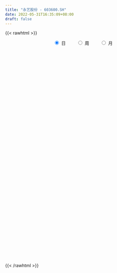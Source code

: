 ```yaml
---
title: "永艺股份 - 603600.SH"
date: 2022-05-31T16:35:09+08:00
draft: false
---
```

{{< rawhtml >}}
    <div style="text-align: center">
        <label style="padding: 1rem;"><input style="margin-right: .5rem" type="radio" name="period" value="D" checked onclick="period_change(this)">日</label>
        <label style="padding: 1rem;"><input style="margin-right: .5rem" type="radio" name="period" value="W" onclick="period_change(this)">周</label>
        <label style="padding: 1rem;"><input style="margin-right: .5rem" type="radio" name="period" value="M" onclick="period_change(this)">月</label>
    </div>
    <div id="chart" style="height: 700px;"></div> 
    <script type="text/javascript">
        const D_v = [24851.5,16581.0,34575.88,25494.57,31041.5,19098.37,21750.36,22919.71,24355.8,27475.96,22331.06,48484.87,39311.0,27160.91,15113.0,23462.55,32263.61,24645.33,18327.5,17624.84,16000.3,19441.5,25010.96,28878.5,19874.0,17239.23,18131.5,21253.32,11747.0,12644.5,16859.7,19021.42,12969.22,19266.62,20904.45,14812.19,17423.83,95503.37,153849.43,79300.59,47708.71,42016.17,32996.93,42036.26,31417.17,34005.66,45633.24,33050.29,38009.07,21848.7,16692.0,21423.72,21504.65,31351.06,19314.78,18491.35,26825.93,18929.92,16288.0,14911.06,40872.01,26408.9,22508.5,25212.26,19595.66,22168.8,18262.67,18803.0,26141.52,21488.57,19598.0,52286.62,36448.0,31549.88,27220.53,28189.87,25067.57,24101.5,75806.39,33893.68,35502.66,21714.02,34243.31,13578.47,15547.9,14212.48,15398.5,16205.71,13085.0,25224.34,17727.67,15459.93,27670.29,22125.05,15669.08,15916.6,15280.18,12113.0,13689.65,11074.67,10042.13,8615.53,7711.17,22579.84,14913.5,11707.0,10078.0,8186.0,10602.0,12581.0,16371.88,5907.89,4157.58,6606.0,5139.0,7114.5,6024.02,21273.66,22846.72,51140.95,82526.96,40664.56,32626.89,29274.36,30467.43,37158.32,36969.19,19519.87,13050.66,31288.34,26428.44,16861.0,9860.09,8684.0,16768.5,17310.16,15701.2,62780.74,47424.61,23088.5,28499.51,32135.61,53536.35,20863.82,23771.32,12887.0,15711.0,27894.93,22832.93,15080.93,11417.5,72843.4,39562.21,47321.48,45492.03,40549.5,22087.88,39866.45,39669.73,31904.0,27496.03,24313.43,26037.5,19867.88,25145.0,14918.14,25495.63,12553.0,13928.67,27207.5,13709.0,19489.5,24186.78,14535.0,15002.25,11891.78,13580.23,26002.91,13447.51,14847.5,14993.93,12155.0,13439.66,15124.28,11998.5,15462.5,22392.5,18389.28,12173.5,32586.6,11471.24,11140.0,14256.0,21342.39,15867.0,22430.75,14880.0,15891.0,12165.5,25810.5,20809.23,24039.5,11448.5,9512.0,20316.0,9648.0,10778.14,26739.0,14313.5,9713.5,13272.0,10095.73,15175.0,18500.56,12444.62,11916.87,12975.0,8914.0,21938.16,13536.5,13752.0,8499.98,6505.0,10278.0,12077.0,22437.5,33333.88,23887.5,17262.9,12179.6,26390.5,35719.56,34963.0,36282.75,27117.1,51751.8,64094.87,20284.0,19449.0,14601.03,17424.0,25402.87,20519.35,18070.0,29342.0,21330.31,20016.87,26135.85,20122.8,17526.91]
const D_histogram = [0.0,0.0,0.0080984615,0.0189664133,0.0359350614,0.0457941427,0.0349916081,0.024807928,0.0254641376,0.0135045359,-0.0033986141,0.0029504188,0.0177903283,0.0294755549,0.0365892177,0.0480393284,0.0525632427,0.0402636417,0.0281832099,0.0097892471,0.008801668,-0.0048567528,-0.0065846461,-0.0249798414,-0.045780595,-0.0503017603,-0.0519256597,-0.0668463719,-0.071297798,-0.0758113682,-0.0646382515,-0.0702366553,-0.0648337328,-0.0641580327,-0.0708016926,-0.0745033995,-0.0670628165,0.0051984142,0.0855701209,0.1104575235,0.1079465183,0.1053790901,0.0943744095,0.0771668543,0.0689229833,0.0442362614,-0.0067939947,-0.0473945802,-0.1028342142,-0.1261434608,-0.1309954707,-0.11925869,-0.1064022966,-0.0792357065,-0.0634885849,-0.0613233415,-0.0319068018,-0.0060243182,0.013747309,0.0267064456,0.0614588552,0.0836582979,0.0742991961,0.0805808019,0.0833892152,0.0670908237,0.0650451977,0.06104291,0.0673720816,0.0611843489,0.043507123,0.0468976087,0.0472538878,0.0455820071,0.0330500178,0.0296089819,0.0255971131,0.0149976588,0.0435485263,0.0535606361,0.0410952587,0.0259502219,-0.008646714,-0.0267989685,-0.0432040133,-0.0537264309,-0.0739275618,-0.0753551146,-0.0864671739,-0.0747899333,-0.063310366,-0.0498594708,-0.0178955178,0.0112737126,0.0320310576,0.0431639731,0.0494970272,0.0408896388,0.0162559453,-0.0031285514,-0.0105415357,-0.0215255603,-0.0239121556,-0.018815909,-0.027760953,-0.0449746191,-0.067004199,-0.0747903411,-0.0794521142,-0.0721574783,-0.0518431425,-0.0434603604,-0.0346001329,-0.0341225552,-0.0299118504,-0.0184084377,-0.0048096981,0.0259930382,0.0556941064,0.0932315794,0.1481785517,0.1706141929,0.1679165006,0.1479480704,0.1293514302,0.1416507754,0.1378859844,0.1277646505,0.1126221808,0.0667898929,0.0492827396,0.0235312415,-0.0105585849,-0.0327473645,-0.0672988173,-0.0763636669,-0.0802919443,-0.0372157779,-0.0389653985,-0.0482087735,-0.0334748859,-0.0261065991,0.0075889716,0.0170735246,-0.0051074453,-0.0108616322,-0.0181187862,-0.0348307154,-0.060342321,-0.0637292585,-0.0624987313,-0.0187291742,0.0041406965,0.0356770937,0.0741018797,0.0872193948,0.0931610201,0.0864230143,0.0884864958,0.0759732536,0.0522537032,0.0309308735,0.0051375991,-0.0150973039,-0.0473457632,-0.0604367698,-0.0913287351,-0.1149578392,-0.1331722105,-0.1760905036,-0.1929127677,-0.2309857832,-0.2096566141,-0.193855225,-0.1729705681,-0.1457713309,-0.1303858864,-0.1382306922,-0.125447937,-0.116074814,-0.0848148669,-0.0655327825,-0.0418560939,-0.0101889587,0.003151607,0.0164242724,0.007861341,0.0096557814,0.0057005909,0.0079086373,0.0151222598,0.0212316038,0.0128784451,-0.0060455264,-0.03505651,-0.0649600731,-0.0630749577,-0.0539839075,-0.0598751438,-0.0913042837,-0.0909357004,-0.0787452775,-0.0557756605,-0.0290413645,0.0025463543,0.0227508876,0.0315187688,0.0549230958,0.0567930637,0.051958186,0.0634775224,0.0730116431,0.0780825598,0.0882085313,0.0771585123,0.0608973127,0.0344253682,0.0315807159,0.0097989734,-0.0042255467,-0.0164722307,-0.0141615336,-0.0072826422,-0.0080953254,-0.0219641819,-0.0068632373,-0.035007337,-0.0816815006,-0.0977700922,-0.1063855444,-0.0783522117,-0.0241718674,0.0302100773,0.0754169686,0.1021205774,0.1487792717,0.1687843346,0.1751172622,0.1625770005,0.1410469313,0.1229856884,0.0994688334,0.086302122,0.0788398475,0.0400647813,0.019342693,0.0097017083,0.0049367223,0.0136772808,0.0246498953]
const D_fast = [0.0,0.0,0.0101230769,0.025732632,0.0516850455,0.0729926624,0.0709380299,0.0669563317,0.0739785758,0.0653951081,0.0476423045,0.0547289421,0.0740164337,0.093070549,0.1093315163,0.1327914591,0.150456184,0.1482224934,0.1431878642,0.1272412131,0.1284540511,0.113581442,0.1102073872,0.0855672315,0.0533213292,0.0362247238,0.0216194094,-0.0100128957,-0.0322887713,-0.0557551835,-0.0607416298,-0.0838991973,-0.0947047081,-0.1100685161,-0.1344125992,-0.156740156,-0.1660652771,-0.0925044429,0.0092597941,0.0617615776,0.0862372019,0.1100145463,0.122603468,0.1246876264,0.1336745012,0.1200468447,0.06731809,0.0148688595,-0.0662793281,-0.12112444,-0.1587253175,-0.1768032093,-0.19054739,-0.1831897266,-0.1833147512,-0.1964803432,-0.1750405039,-0.1506640998,-0.1274556454,-0.1078198974,-0.057702774,-0.0145887569,-0.0053730596,0.0210537466,0.0447094638,0.0451837782,0.0593994516,0.0706578914,0.0938300834,0.102938438,0.0961379928,0.1112528806,0.1234226317,0.1331462528,0.1288767679,0.1328379775,0.1352253871,0.1283753474,0.1678133465,0.1912156154,0.1890240526,0.1803665712,0.1436079568,0.1187559602,0.0915499121,0.0675958868,0.0289128654,0.0086465339,-0.0240823187,-0.0311025615,-0.0354505858,-0.0344645582,-0.0069744847,0.0250131739,0.0537782833,0.0757021921,0.094409503,0.0960245243,0.0754548171,0.0552881825,0.0452398143,0.0288743997,0.0205097655,0.0209020348,0.0050167525,-0.0234405684,-0.062221198,-0.0887049254,-0.113229727,-0.1239744607,-0.1166209106,-0.1191032185,-0.1188930242,-0.1269460854,-0.1302133432,-0.1233120398,-0.1109157248,-0.0736147289,-0.0299901341,0.0308552337,0.122846844,0.1879360333,0.2272174662,0.2442360536,0.257977271,0.30568931,0.3363960152,0.3582158438,0.3712289193,0.3420941047,0.3369076363,0.3170389486,0.2803094759,0.2499338552,0.1985576981,0.1704019318,0.1464006683,0.1801728902,0.16868192,0.1473863517,0.1537515178,0.1545931548,0.1901859684,0.2039389025,0.1804810713,0.1720114763,0.1602246258,0.1348050178,0.0942078319,0.0748885798,0.0604944242,0.0995816877,0.1234867325,0.1639424032,0.220892659,0.2558150229,0.2850469032,0.299914651,0.3240997565,0.3305798277,0.3199237031,0.3063335917,0.2818247171,0.2578154881,0.2137305881,0.185530389,0.13180624,0.079437676,0.0279302522,-0.0590106669,-0.1240611229,-0.2198805842,-0.2509655686,-0.2836279857,-0.3059859709,-0.3152295664,-0.3324405935,-0.3748430723,-0.3934223014,-0.4130678819,-0.4030116515,-0.4001127627,-0.3869000976,-0.3577802021,-0.3436517347,-0.3262730011,-0.3328705973,-0.3286622115,-0.3311922544,-0.3270070486,-0.3160128612,-0.3045956162,-0.3097291637,-0.3301645167,-0.3679396278,-0.4140832092,-0.4279668332,-0.4323717599,-0.4532317821,-0.5074869929,-0.5298523348,-0.5373482313,-0.5283225293,-0.5088485745,-0.4766242671,-0.4507320119,-0.4340844385,-0.3969493376,-0.3808811037,-0.3727264349,-0.345337718,-0.3175506865,-0.2929591299,-0.2607810256,-0.2525414165,-0.2535782879,-0.2714438903,-0.2663933636,-0.2857253627,-0.3008062696,-0.3171710112,-0.3184006976,-0.3133424666,-0.3161789813,-0.3355388833,-0.322153748,-0.3590496819,-0.4261442206,-0.4666753353,-0.5018871736,-0.4934418938,-0.4453045163,-0.3833700523,-0.3193089189,-0.2670751657,-0.1832216535,-0.1210205069,-0.0709082637,-0.0428042753,-0.0290726118,-0.0163874325,-0.0150370791,-0.0066282601,0.0056194273,-0.0231394435,-0.0390258586,-0.0462414163,-0.0497722216,-0.037612343,-0.0204772546]
const D_slow = [0.0,0.0,0.0020246154,0.0067662187,0.0157499841,0.0271985197,0.0359464218,0.0421484038,0.0485144382,0.0518905721,0.0510409186,0.0517785233,0.0562261054,0.0635949941,0.0727422985,0.0847521306,0.0978929413,0.1079588517,0.1150046542,0.117451966,0.119652383,0.1184381948,0.1167920333,0.1105470729,0.0991019242,0.0865264841,0.0735450692,0.0568334762,0.0390090267,0.0200561847,0.0038966218,-0.013662542,-0.0298709752,-0.0459104834,-0.0636109066,-0.0822367565,-0.0990024606,-0.097702857,-0.0763103268,-0.0486959459,-0.0217093164,0.0046354562,0.0282290586,0.0475207721,0.064751518,0.0758105833,0.0741120846,0.0622634396,0.0365548861,0.0050190209,-0.0277298468,-0.0575445193,-0.0841450935,-0.1039540201,-0.1198261663,-0.1351570017,-0.1431337021,-0.1446397817,-0.1412029544,-0.134526343,-0.1191616292,-0.0982470547,-0.0796722557,-0.0595270553,-0.0386797514,-0.0219070455,-0.0056457461,0.0096149814,0.0264580018,0.041754089,0.0526308698,0.064355272,0.0761687439,0.0875642457,0.0958267501,0.1032289956,0.1096282739,0.1133776886,0.1242648202,0.1376549792,0.1479287939,0.1544163494,0.1522546709,0.1455549287,0.1347539254,0.1213223177,0.1028404272,0.0840016486,0.0623848551,0.0436873718,0.0278597803,0.0153949126,0.0109210331,0.0137394613,0.0217472257,0.032538219,0.0449124758,0.0551348855,0.0591988718,0.0584167339,0.05578135,0.0503999599,0.044421921,0.0397179438,0.0327777055,0.0215340507,0.004783001,-0.0139145843,-0.0337776128,-0.0518169824,-0.064777768,-0.0756428581,-0.0842928913,-0.0928235301,-0.1003014928,-0.1049036022,-0.1061060267,-0.0996077671,-0.0856842405,-0.0623763457,-0.0253317078,0.0173218405,0.0593009656,0.0962879832,0.1286258407,0.1640385346,0.1985100307,0.2304511933,0.2586067385,0.2753042118,0.2876248967,0.293507707,0.2908680608,0.2826812197,0.2658565154,0.2467655987,0.2266926126,0.2173886681,0.2076473185,0.1955951251,0.1872264037,0.1806997539,0.1825969968,0.1868653779,0.1855885166,0.1828731086,0.178343412,0.1696357332,0.1545501529,0.1386178383,0.1229931555,0.1183108619,0.119346036,0.1282653095,0.1467907794,0.1685956281,0.1918858831,0.2134916367,0.2356132606,0.2546065741,0.2676699999,0.2754027182,0.276687118,0.272912792,0.2610763512,0.2459671588,0.223134975,0.1943955152,0.1611024626,0.1170798367,0.0688516448,0.011105199,-0.0413089545,-0.0897727608,-0.1330154028,-0.1694582355,-0.2020547071,-0.2366123801,-0.2679743644,-0.2969930679,-0.3181967846,-0.3345799802,-0.3450440037,-0.3475912434,-0.3468033416,-0.3426972735,-0.3407319383,-0.3383179929,-0.3368928452,-0.3349156859,-0.3311351209,-0.32582722,-0.3226076087,-0.3241189903,-0.3328831178,-0.3491231361,-0.3648918755,-0.3783878524,-0.3933566383,-0.4161827093,-0.4389166344,-0.4586029537,-0.4725468689,-0.47980721,-0.4791706214,-0.4734828995,-0.4656032073,-0.4518724334,-0.4376741674,-0.4246846209,-0.4088152403,-0.3905623296,-0.3710416896,-0.3489895568,-0.3296999288,-0.3144756006,-0.3058692585,-0.2979740795,-0.2955243362,-0.2965807229,-0.3006987805,-0.3042391639,-0.3060598245,-0.3080836558,-0.3135747013,-0.3152905106,-0.3240423449,-0.34446272,-0.3689052431,-0.3955016292,-0.4150896821,-0.421132649,-0.4135801296,-0.3947258875,-0.3691957431,-0.3320009252,-0.2898048415,-0.246025526,-0.2053812759,-0.170119543,-0.1393731209,-0.1145059126,-0.0929303821,-0.0732204202,-0.0632042249,-0.0583685516,-0.0559431245,-0.054708944,-0.0512896238,-0.0451271499]
const D_data = [['2021-05-20', 10.4975, 10.2925, 10.2436, 10.4975],['2021-05-21', 10.2534, 10.2925, 10.2436, 10.4292],['2021-05-24', 10.2729, 10.4194, 9.9897, 10.478],['2021-05-25', 10.4194, 10.5171, 10.2436, 10.5854],['2021-05-26', 10.4682, 10.6928, 10.4487, 10.8491],['2021-05-27', 10.6928, 10.7124, 10.5268, 10.7417],['2021-05-28', 10.7124, 10.4878, 10.4292, 10.7612],['2021-05-31', 10.4487, 10.4682, 10.3315, 10.5561],['2021-06-01', 10.4682, 10.6049, 10.3706, 10.6635],['2021-06-02', 10.644, 10.4389, 10.3706, 10.644],['2021-06-03', 10.48, 10.31, 10.27, 10.49],['2021-06-04', 10.33, 10.58, 10.14, 10.83],['2021-06-07', 10.58, 10.76, 10.36, 10.82],['2021-06-08', 10.76, 10.82, 10.72, 10.97],['2021-06-09', 10.77, 10.85, 10.72, 10.91],['2021-06-10', 10.9, 11.0, 10.85, 11.07],['2021-06-11', 11.1, 11.01, 10.79, 11.1],['2021-06-15', 10.95, 10.83, 10.69, 11.0],['2021-06-16', 10.84, 10.81, 10.75, 11.01],['2021-06-17', 10.8, 10.68, 10.65, 10.92],['2021-06-18', 10.66, 10.87, 10.61, 10.88],['2021-06-21', 10.95, 10.69, 10.65, 10.95],['2021-06-22', 10.68, 10.81, 10.59, 10.98],['2021-06-23', 10.77, 10.55, 10.52, 10.87],['2021-06-24', 10.51, 10.4, 10.39, 10.55],['2021-06-25', 10.44, 10.51, 10.32, 10.53],['2021-06-28', 10.55, 10.5, 10.44, 10.68],['2021-06-29', 10.49, 10.25, 10.2, 10.51],['2021-06-30', 10.23, 10.28, 10.18, 10.33],['2021-07-01', 10.36, 10.2, 10.18, 10.36],['2021-07-02', 10.21, 10.36, 10.16, 10.4],['2021-07-05', 10.35, 10.11, 10.05, 10.38],['2021-07-06', 10.14, 10.19, 10.1, 10.22],['2021-07-07', 10.16, 10.09, 10.06, 10.19],['2021-07-08', 10.14, 9.92, 9.92, 10.14],['2021-07-09', 9.9, 9.86, 9.8, 9.97],['2021-07-12', 9.89, 9.94, 9.84, 9.98],['2021-07-13', 9.95, 10.93, 9.84, 10.93],['2021-07-14', 11.01, 11.47, 10.71, 11.49],['2021-07-15', 11.17, 11.13, 11.05, 11.4],['2021-07-16', 11.07, 10.93, 10.9, 11.22],['2021-07-19', 10.88, 11.0, 10.76, 11.14],['2021-07-20', 10.9, 10.94, 10.76, 11.1],['2021-07-21', 10.88, 10.86, 10.78, 11.15],['2021-07-22', 10.84, 10.97, 10.83, 11.0],['2021-07-23', 11.05, 10.73, 10.69, 11.05],['2021-07-26', 10.66, 10.22, 10.17, 10.75],['2021-07-27', 10.23, 10.09, 10.0, 10.29],['2021-07-28', 10.08, 9.59, 9.5, 10.08],['2021-07-29', 9.63, 9.69, 9.48, 9.83],['2021-07-30', 9.69, 9.74, 9.53, 9.75],['2021-08-02', 9.62, 9.86, 9.62, 9.91],['2021-08-03', 9.83, 9.84, 9.8, 9.93],['2021-08-04', 10.15, 10.04, 10.01, 10.29],['2021-08-05', 9.99, 9.94, 9.9, 10.09],['2021-08-06', 9.93, 9.75, 9.67, 9.93],['2021-08-09', 9.69, 10.12, 9.69, 10.26],['2021-08-10', 10.13, 10.19, 10.05, 10.25],['2021-08-11', 10.14, 10.22, 10.1, 10.23],['2021-08-12', 10.28, 10.22, 10.13, 10.32],['2021-08-13', 10.19, 10.64, 10.13, 10.69],['2021-08-16', 10.56, 10.68, 10.49, 10.79],['2021-08-17', 10.65, 10.37, 10.35, 10.67],['2021-08-18', 10.39, 10.61, 10.37, 10.65],['2021-08-19', 10.65, 10.65, 10.52, 10.71],['2021-08-20', 10.64, 10.43, 10.29, 10.64],['2021-08-23', 10.34, 10.61, 10.34, 10.63],['2021-08-24', 10.56, 10.62, 10.48, 10.66],['2021-08-25', 10.66, 10.81, 10.58, 10.85],['2021-08-26', 10.81, 10.71, 10.62, 10.83],['2021-08-27', 10.68, 10.55, 10.42, 10.68],['2021-08-30', 10.42, 10.82, 10.22, 10.87],['2021-08-31', 10.69, 10.84, 10.67, 11.01],['2021-09-01', 10.86, 10.86, 10.63, 10.9],['2021-09-02', 10.95, 10.73, 10.72, 10.96],['2021-09-03', 10.71, 10.84, 10.67, 10.92],['2021-09-06', 10.89, 10.85, 10.74, 10.94],['2021-09-07', 10.81, 10.76, 10.76, 10.9],['2021-09-08', 10.8, 11.34, 10.75, 11.72],['2021-09-09', 11.32, 11.27, 11.23, 11.57],['2021-09-10', 11.27, 11.04, 11.0, 11.31],['2021-09-13', 11.03, 10.98, 10.89, 11.03],['2021-09-14', 10.98, 10.63, 10.62, 11.01],['2021-09-15', 10.59, 10.7, 10.55, 10.79],['2021-09-16', 10.76, 10.62, 10.61, 10.83],['2021-09-17', 10.65, 10.6, 10.51, 10.8],['2021-09-22', 10.5, 10.36, 10.25, 10.52],['2021-09-23', 10.39, 10.49, 10.38, 10.6],['2021-09-24', 10.5, 10.28, 10.26, 10.55],['2021-09-27', 10.28, 10.51, 10.02, 10.54],['2021-09-28', 10.54, 10.52, 10.4, 10.62],['2021-09-29', 10.5, 10.57, 10.35, 10.62],['2021-09-30', 10.6, 10.9, 10.57, 11.06],['2021-10-08', 11.11, 11.03, 10.8, 11.12],['2021-10-11', 11.03, 11.08, 10.91, 11.19],['2021-10-12', 11.08, 11.08, 10.95, 11.11],['2021-10-13', 11.03, 11.11, 10.85, 11.15],['2021-10-14', 11.11, 10.96, 10.96, 11.19],['2021-10-15', 10.96, 10.7, 10.7, 11.06],['2021-10-18', 10.76, 10.66, 10.5, 10.76],['2021-10-19', 10.64, 10.74, 10.53, 10.86],['2021-10-20', 10.74, 10.64, 10.55, 10.74],['2021-10-21', 10.7, 10.7, 10.63, 10.77],['2021-10-22', 10.87, 10.79, 10.72, 11.1],['2021-10-25', 10.74, 10.59, 10.48, 10.79],['2021-10-26', 10.59, 10.39, 10.36, 10.68],['2021-10-27', 10.39, 10.18, 10.15, 10.39],['2021-10-28', 10.26, 10.22, 10.11, 10.36],['2021-10-29', 10.16, 10.16, 10.0, 10.25],['2021-11-01', 10.06, 10.25, 9.86, 10.27],['2021-11-02', 10.24, 10.43, 10.17, 10.48],['2021-11-03', 10.43, 10.31, 10.28, 10.58],['2021-11-04', 10.29, 10.32, 10.22, 10.37],['2021-11-05', 10.3, 10.2, 10.18, 10.4],['2021-11-08', 10.25, 10.22, 10.05, 10.25],['2021-11-09', 10.25, 10.32, 10.23, 10.4],['2021-11-10', 10.31, 10.39, 10.26, 10.41],['2021-11-11', 10.39, 10.72, 10.35, 10.79],['2021-11-12', 10.73, 10.89, 10.63, 10.95],['2021-11-15', 10.89, 11.22, 10.75, 11.37],['2021-11-16', 11.3, 11.78, 11.3, 12.3],['2021-11-17', 11.59, 11.71, 11.5, 12.05],['2021-11-18', 11.79, 11.59, 11.56, 11.87],['2021-11-19', 11.51, 11.45, 11.4, 11.7],['2021-11-22', 11.45, 11.49, 11.2, 11.56],['2021-11-23', 11.52, 11.99, 11.37, 12.01],['2021-11-24', 11.99, 11.95, 11.74, 12.09],['2021-11-25', 11.98, 11.97, 11.81, 12.02],['2021-11-26', 12.04, 11.97, 11.85, 12.21],['2021-11-29', 11.84, 11.53, 11.5, 11.88],['2021-11-30', 11.6, 11.8, 11.6, 12.0],['2021-12-01', 11.87, 11.65, 11.58, 11.88],['2021-12-02', 11.58, 11.43, 11.43, 11.6],['2021-12-03', 11.44, 11.45, 11.36, 11.59],['2021-12-06', 11.47, 11.14, 11.11, 11.54],['2021-12-07', 11.19, 11.32, 11.19, 11.58],['2021-12-08', 11.33, 11.32, 11.24, 11.54],['2021-12-09', 11.37, 12.0, 11.33, 12.05],['2021-12-10', 11.93, 11.55, 11.51, 11.93],['2021-12-13', 11.55, 11.42, 11.41, 11.66],['2021-12-14', 11.43, 11.73, 11.3, 11.91],['2021-12-15', 11.75, 11.7, 11.55, 11.91],['2021-12-16', 11.77, 12.16, 11.58, 12.44],['2021-12-17', 12.2, 12.01, 11.95, 12.28],['2021-12-20', 12.0, 11.61, 11.59, 12.0],['2021-12-21', 11.53, 11.76, 11.53, 11.78],['2021-12-22', 11.76, 11.72, 11.61, 11.82],['2021-12-23', 11.8, 11.54, 11.42, 11.82],['2021-12-24', 11.64, 11.3, 11.24, 11.76],['2021-12-27', 11.37, 11.47, 11.18, 11.52],['2021-12-28', 11.44, 11.49, 11.35, 11.54],['2021-12-29', 11.49, 12.13, 11.37, 12.32],['2021-12-30', 12.13, 12.06, 12.02, 12.56],['2021-12-31', 12.05, 12.35, 11.89, 12.5],['2022-01-04', 12.6, 12.69, 12.34, 12.79],['2022-01-05', 12.67, 12.6, 12.53, 12.81],['2022-01-06', 12.6, 12.66, 12.52, 12.7],['2022-01-07', 12.67, 12.6, 12.58, 13.29],['2022-01-10', 12.44, 12.8, 12.4, 12.97],['2022-01-11', 12.8, 12.69, 12.63, 13.11],['2022-01-12', 12.69, 12.54, 12.44, 12.76],['2022-01-13', 12.6, 12.52, 12.47, 12.9],['2022-01-14', 12.51, 12.39, 12.28, 12.62],['2022-01-17', 12.39, 12.37, 12.3, 12.51],['2022-01-18', 12.46, 12.09, 12.05, 12.52],['2022-01-19', 12.15, 12.2, 12.09, 12.32],['2022-01-20', 12.25, 11.83, 11.82, 12.47],['2022-01-21', 11.9, 11.72, 11.66, 12.1],['2022-01-24', 11.7, 11.6, 11.59, 11.78],['2022-01-25', 11.6, 11.02, 11.0, 11.71],['2022-01-26', 11.0, 11.05, 10.91, 11.14],['2022-01-27', 11.03, 10.47, 10.43, 11.14],['2022-01-28', 10.58, 10.99, 10.42, 11.08],['2022-02-07', 10.99, 10.85, 10.82, 11.1],['2022-02-08', 10.75, 10.85, 10.67, 10.95],['2022-02-09', 10.86, 10.91, 10.8, 10.94],['2022-02-10', 10.92, 10.74, 10.7, 10.96],['2022-02-11', 10.74, 10.33, 10.3, 10.78],['2022-02-14', 10.33, 10.46, 10.17, 10.53],['2022-02-15', 10.28, 10.34, 10.2, 10.43],['2022-02-16', 10.42, 10.6, 10.3, 10.64],['2022-02-17', 10.64, 10.48, 10.44, 10.68],['2022-02-18', 10.43, 10.56, 10.41, 10.65],['2022-02-21', 10.56, 10.74, 10.51, 10.8],['2022-02-22', 10.73, 10.58, 10.55, 10.77],['2022-02-23', 10.65, 10.61, 10.5, 10.71],['2022-02-24', 10.61, 10.31, 10.14, 10.64],['2022-02-25', 10.34, 10.38, 10.16, 10.52],['2022-02-28', 10.38, 10.26, 10.1, 10.47],['2022-03-01', 10.3, 10.29, 10.09, 10.43],['2022-03-02', 10.24, 10.34, 10.2, 10.39],['2022-03-03', 10.35, 10.33, 10.26, 10.47],['2022-03-04', 10.31, 10.11, 10.08, 10.32],['2022-03-07', 10.11, 9.86, 9.75, 10.11],['2022-03-08', 9.82, 9.54, 9.46, 9.9],['2022-03-09', 9.56, 9.28, 8.92, 9.7],['2022-03-10', 9.45, 9.5, 9.42, 9.65],['2022-03-11', 9.4, 9.52, 9.23, 9.62],['2022-03-14', 9.51, 9.24, 9.24, 9.51],['2022-03-15', 9.24, 8.7, 8.63, 9.26],['2022-03-16', 8.82, 8.88, 8.46, 8.92],['2022-03-17', 9.0, 8.93, 8.88, 9.2],['2022-03-18', 8.96, 9.04, 8.91, 9.08],['2022-03-21', 9.06, 9.12, 9.0, 9.18],['2022-03-22', 9.13, 9.26, 9.0, 9.42],['2022-03-23', 9.19, 9.2, 9.14, 9.28],['2022-03-24', 9.12, 9.09, 9.01, 9.18],['2022-03-25', 9.09, 9.33, 9.06, 9.65],['2022-03-28', 9.26, 9.11, 9.06, 9.26],['2022-03-29', 9.1, 9.0, 8.96, 9.17],['2022-03-30', 9.09, 9.21, 9.02, 9.24],['2022-03-31', 9.18, 9.24, 9.12, 9.34],['2022-04-01', 9.2, 9.23, 9.12, 9.45],['2022-04-06', 9.17, 9.35, 9.17, 9.49],['2022-04-07', 9.32, 9.1, 9.1, 9.35],['2022-04-08', 9.15, 8.97, 8.88, 9.18],['2022-04-11', 8.92, 8.72, 8.66, 8.93],['2022-04-12', 8.7, 8.92, 8.63, 8.93],['2022-04-13', 8.91, 8.59, 8.58, 8.91],['2022-04-14', 8.63, 8.55, 8.53, 8.72],['2022-04-15', 8.54, 8.45, 8.33, 8.6],['2022-04-18', 8.49, 8.55, 8.32, 8.58],['2022-04-19', 8.55, 8.58, 8.51, 8.68],['2022-04-20', 8.59, 8.45, 8.41, 8.67],['2022-04-21', 8.43, 8.19, 8.17, 8.49],['2022-04-22', 8.2, 8.5, 8.05, 8.54],['2022-04-25', 8.75, 7.86, 7.82, 8.95],['2022-04-26', 7.55, 7.33, 7.3, 7.79],['2022-04-27', 7.25, 7.42, 7.1, 7.46],['2022-04-28', 7.42, 7.31, 7.25, 7.53],['2022-04-29', 7.31, 7.69, 7.28, 7.75],['2022-05-05', 7.81, 8.14, 7.75, 8.35],['2022-05-06', 7.99, 8.38, 7.91, 8.58],['2022-05-09', 8.59, 8.52, 8.15, 8.61],['2022-05-10', 8.41, 8.5, 8.36, 8.61],['2022-05-11', 8.59, 9.0, 8.59, 9.35],['2022-05-12', 8.89, 8.93, 8.62, 9.08],['2022-05-13', 9.09, 8.93, 8.83, 9.15],['2022-05-16', 8.92, 8.78, 8.7, 8.99],['2022-05-17', 8.79, 8.67, 8.59, 8.83],['2022-05-18', 8.65, 8.69, 8.63, 8.82],['2022-05-19', 8.5, 8.58, 8.43, 8.63],['2022-05-20', 8.58, 8.67, 8.57, 8.75],['2022-05-23', 8.68, 8.74, 8.67, 8.85],['2022-05-24', 8.72, 8.26, 8.26, 8.79],['2022-05-25', 8.25, 8.34, 8.16, 8.47],['2022-05-26', 8.3, 8.4, 8.17, 8.5],['2022-05-27', 8.5, 8.42, 8.3, 8.52],['2022-05-30', 8.44, 8.6, 8.34, 8.63],['2022-05-31', 8.64, 8.69, 8.49, 8.74]]
const W_v = [127665.48,109154.02,74107.4,55015.23,45451.24,55566.85,126340.25,75032.02,67662.44,53417.16,119091.65,138929.93,68474.52,51579.78,61456.22,36679.27,51273.17,46714.77,56809.14,37487.03,35675.57,33491.06,37988.33,37507.67,30357.22,108466.68,54801.07,74275.85,84020.69,28984.19,20407.01,82921.57,93434.2,170940.23,148807.05,97573.37,69100.35,94305.16,85946.22,55669.06,27333.77,80293.08,52387.02,80001.54,100568.82,59927.1,45125.18,54164.69,26277.13,38087.93,58629.72,40870.39,86453.7,94119.41,80415.8,47174.32,29980.44,35795.54,54470.5,26743.38,61875.44,35738.11,37634.16,27458.98,39892.83,64283.07,71631.45,99832.16,126296.93,45131.18,48857.6,54001.34,44953.73,28483.8,26171.5,64092.5,92262.79,57567.62,28393.44,63576.33,72072.09,146049.44,182061.7,105089.03,109281.63,189538.63,109938.34,87560.24,58892.79,62686.04,49279.86,137456.02,200072.8,85326.6,53032.8,51353.52,36096.72,66538.26,60508.4,46153.18,53200.26,46905.44,83989.13,55177.79,50552.5,35526.64,74781.43,101979.8,88695.01,140173.65,115191.69,137981.47,45424.35,188654.02,157478.43,112282.32,140133.81,192848.58,370051.76,386899.53,112494.6,119869.23,146669.31,287938.96,255571.02,323044.46,343408.36,756567.35,428142.8,303703.8,329532.3799999999,259315.81,266111.34,433440.58,297058.15,593238.7000000001,666394.3199999999,491392.71,376185.44,236269.48,359926.22,250687.14,223492.49,602178.74,320653.0,265275.02,341290.35,202807.6,1302133.24,387019.1699999999,301893.5,489212.37,640489.9099999999,696917.6,323662.74,468961.9600000001,308702.55,332798.5,323833.28,245972.77,255247.71,189097.29,112633.0,103795.63,49146.5,123402.79,262938.61,163144.73,393734.44,276405.53,184247.95,254796.25,154447.43,137402.85,185789.23,170070.29,120367.29,241643.16,234855.67,176962.84,206678.85,250454.35,113975.7,98704.36,208122.89,326861.72,208663.7,178941.24,245771.15,139856.22,106034.43,135466.75,139667.63,192469.43,78904.8,121155.03,104628.84,131960.68,145567.4,137311.07,76597.97,110444.19,80636.02,86973.9,393785.93,182472.19,155233.3,112085.56,117826.92,115894.12,104293.76,175694.9,194371.8,99296.18,44689.21,86082.23,22125.05,72668.51,60023.34,55486.5,45624.35,62397.9,236233.72,137165.47,93121.87,159985.21,158123.79,103097.18,186225.52,147995.86,149420.69,97979.65,98521.45,81012.17,68883.6,83367.06,81627.34,90411.14,94273.23,76993.14,62569.73,42862.05,71115.66,59797.48,113054.38,70682.56,199530.52,97396.25,114895.03,37649.71]
const W_histogram = [0.0,0.0835692308,0.0873624545,0.0596967415,0.0426069988,0.0195622681,0.0825465853,0.1179516486,0.0899370811,0.0808207463,0.1323126597,0.1636341835,0.1390722057,0.0982847928,-0.0198536605,-0.0671255566,-0.1408984614,-0.2270868697,-0.2486107611,-0.2685802309,-0.3082079482,-0.3116838082,-0.2943966154,-0.2548538543,-0.231271773,-0.2406941433,-0.226855922,-0.2760895196,-0.353285027,-0.3874417731,-0.3769072228,-0.3157690963,-0.2192723929,-0.080092027,-0.1040265311,-0.0732594265,-0.0653651231,-0.0380826127,-0.0367694658,-0.0316541716,-0.0277021984,0.0043498171,0.0272566826,0.0381525377,0.0481052929,0.0361522449,0.0327687057,0.0122356911,0.0159340562,-0.019706079,-0.0526391108,-0.0656214822,-0.0386889872,-0.0225621221,-0.028143984,-0.0537658987,-0.0627604506,-0.0578979998,-0.0263681135,-0.0029076846,0.0391542644,0.0694446784,0.0331748728,0.009840384,0.0169379521,0.0503316654,0.1012776357,0.1591428899,0.1921346609,0.1991427209,0.2154575646,0.2075031583,0.1936752578,0.1705718144,0.1595035461,0.1843644853,0.2176985093,0.2036199232,0.181821496,0.1905338062,0.2039812409,0.281442549,0.3227209798,0.323156069,0.3330400879,0.3475629288,0.3417290466,0.2827513501,0.2357585805,0.1905712355,0.1648829889,0.1494516057,0.1350524905,0.0477891037,-0.002163755,-0.0724647057,-0.101336001,-0.0797190204,-0.0567709759,-0.0382614304,-0.0521795666,-0.0430269695,-0.0269880616,-0.0607446439,-0.0926482661,-0.1047228385,-0.0968985467,-0.0917821124,-0.0350831293,0.0456619107,0.0891954813,0.1177883757,0.1604063165,0.1486905109,0.0995187344,0.108099756,0.1326164043,0.1386345865,0.0773904759,0.0607952396,0.0203306827,0.0207848517,0.029692625,0.0342001014,0.022788823,0.0459740414,0.0950245649,0.2039710935,0.187138614,0.0491236414,-0.0372673195,-0.0396029809,-0.1033901966,-0.0743133241,-0.1779371478,-0.06906959,-0.0257868854,-0.0258216735,-0.0621169487,-0.065290687,-0.1287057715,-0.1687934885,-0.2321257935,-0.3220752902,-0.3425419698,-0.346348022,-0.3329917727,-0.3227830313,-0.1928185808,-0.1250443156,-0.0833078049,-0.0187651731,0.1421128842,0.3315574002,0.4484480585,0.7077723485,0.7625998128,0.9893824712,0.9919688783,0.8360590454,0.6568717221,0.525210158,0.3318218466,0.0954178173,-0.0498350952,-0.1370822889,-0.274690416,-0.349404365,-0.2260562647,-0.2020081905,-0.1693388164,-0.2914983867,-0.3509561705,-0.4270259738,-0.5372073985,-0.6106766083,-0.6303331058,-0.6648989402,-0.6144909957,-0.5257794673,-0.5336748906,-0.5194749114,-0.5021991234,-0.383047772,-0.3313025822,-0.2090961531,-0.1689328256,-0.1357918952,-0.101632637,-0.0982991113,-0.0812116219,-0.0393917351,-0.0047345978,-0.0037953766,-0.0339987962,-0.0515242643,-0.0862389136,-0.0842218228,-0.0656753707,-0.0160335765,0.0141563461,0.0164994558,0.0146299965,-0.0121513461,0.0470783751,0.0759575109,0.0337105186,0.0128385352,0.0625884195,0.0836526695,0.1065022644,0.1398793281,0.1720427213,0.1605239263,0.1295220694,0.1476271722,0.1639553392,0.148583995,0.1406145684,0.0914330839,0.0615482948,0.0866661111,0.1364479515,0.196215379,0.1922908869,0.1877799436,0.2056842656,0.1615640048,0.1928316454,0.2182182272,0.2087343801,0.1480597092,0.0543137704,-0.050902837,-0.1008796701,-0.1395487318,-0.1745287351,-0.2253866648,-0.2759968696,-0.2740300808,-0.2634764722,-0.257704359,-0.2712370103,-0.2591658378,-0.2859719749,-0.2393621506,-0.1575689064,-0.1093442894,-0.0838004573,-0.0404353684]
const W_fast = [0.0,0.1044615385,0.1300953758,0.1173538482,0.1109158552,0.0927616915,0.1763826551,0.2412756304,0.2357453333,0.246834185,0.3314042633,0.4036343331,0.4138404067,0.397624192,0.2745223235,0.2104690383,0.1014715181,-0.0414886076,-0.1251651892,-0.2122797168,-0.3289594211,-0.4103562331,-0.4666681943,-0.4908388967,-0.5250747587,-0.5946706647,-0.637546424,-0.7558024015,-0.9213191656,-1.052336355,-1.1360286104,-1.153832758,-1.1121541528,-0.9929967936,-1.0429379306,-1.0304856825,-1.0389326599,-1.0211708027,-1.0290500223,-1.031848271,-1.0348218474,-1.0016823776,-0.9719613414,-0.9515273519,-0.9295482735,-0.9324632603,-0.927654623,-0.9451287149,-0.9374468357,-0.9780134907,-1.0241063002,-1.0534940421,-1.0362337939,-1.0257474593,-1.0383653173,-1.0774287067,-1.1021133712,-1.1117254204,-1.0867875624,-1.0640540547,-1.0122035395,-0.9645519559,-0.9925280434,-1.0134024362,-1.00207038,-0.9560937504,-0.8798283711,-0.7821773945,-0.7011519582,-0.644358218,-0.5741789832,-0.5302575999,-0.495666686,-0.4761271758,-0.4473195576,-0.376367497,-0.2886088456,-0.251782451,-0.2281255042,-0.1717797424,-0.1073369975,0.0404849479,0.1624436236,0.24366773,0.3368117709,0.438225344,0.5178237235,0.5295338645,0.54148074,0.5439362038,0.5594687045,0.5814002227,0.6007642301,0.5254481193,0.4749543218,0.3865371946,0.3323318991,0.3340191246,0.3427744251,0.351718613,0.3247555852,0.3231514399,0.3324433324,0.2835005892,0.2284349004,0.1901796184,0.1737792735,0.1559501797,0.2038783805,0.2960388982,0.3618713391,0.4199113274,0.5026308473,0.5280876694,0.5037955766,0.5394015372,0.5970722865,0.6377491153,0.5958526238,0.5944561974,0.5590743112,0.5647246931,0.5810556226,0.5941131243,0.5883990517,0.6230777805,0.6958844451,0.8558237471,0.8857759211,0.7600418589,0.6643340681,0.6520976615,0.5624628966,0.5729614381,0.4248533275,0.5164534878,0.5532894711,0.5467992646,0.4949747522,0.4754783422,0.3798868148,0.2976007256,0.1762369723,0.005768653,-0.1003335191,-0.1907265768,-0.2606182707,-0.331105287,-0.2493454818,-0.2128322955,-0.191922736,-0.1320713974,0.0643348809,0.336668747,0.5656714199,1.001938797,1.2474162145,1.7215444907,1.9721231174,2.0252280459,2.0102586531,2.0098996285,1.8994667788,1.6869172038,1.5292055174,1.4076877516,1.2014070204,1.0393419801,1.1061760143,1.0797220409,1.0700567109,0.8750225439,0.7278257175,0.5449994208,0.3005161465,0.0743777846,-0.1028619894,-0.3036525588,-0.4068673633,-0.4496007017,-0.5909148477,-0.7065835963,-0.8148575891,-0.7914681808,-0.8225486365,-0.7526162457,-0.7546861246,-0.755493168,-0.746742069,-0.7679833211,-0.7711987372,-0.7392267842,-0.7057532964,-0.7057629193,-0.744466038,-0.7748725721,-0.8311469498,-0.8501853148,-0.8480577053,-0.8024243053,-0.7686952961,-0.7622273225,-0.7604392826,-0.7902584618,-0.7192591467,-0.6713906333,-0.7052099959,-0.7228723455,-0.6574753563,-0.615497939,-0.566022778,-0.4976758823,-0.4225018087,-0.3938896221,-0.3925109617,-0.3374990659,-0.2801820641,-0.2584074095,-0.231223194,-0.2575464076,-0.272044123,-0.2252597789,-0.1413659506,-0.0325446783,0.0116035513,0.0540375939,0.1233629823,0.1196337227,0.1991092746,0.2790504133,0.3217501611,0.2980904175,0.2179229214,0.0999806048,0.0247838541,-0.0487723905,-0.1273845777,-0.2345891736,-0.3541985958,-0.4207393271,-0.4760548366,-0.5347088131,-0.6160507171,-0.668771004,-0.7670701348,-0.7803008482,-0.7378998305,-0.7170112859,-0.7124175681,-0.6791613213]
const W_slow = [0.0,0.0208923077,0.0427329213,0.0576571067,0.0683088564,0.0731994234,0.0938360698,0.1233239819,0.1458082522,0.1660134388,0.1990916037,0.2400001496,0.274768201,0.2993393992,0.2943759841,0.2775945949,0.2423699795,0.1855982621,0.1234455718,0.0563005141,-0.0207514729,-0.098672425,-0.1722715788,-0.2359850424,-0.2938029857,-0.3539765215,-0.410690502,-0.4797128819,-0.5680341386,-0.6648945819,-0.7591213876,-0.8380636617,-0.8928817599,-0.9129047667,-0.9389113994,-0.9572262561,-0.9735675368,-0.98308819,-0.9922805565,-1.0001940994,-1.007119649,-1.0060321947,-0.999218024,-0.9896798896,-0.9776535664,-0.9686155052,-0.9604233287,-0.957364406,-0.9533808919,-0.9583074117,-0.9714671894,-0.9878725599,-0.9975448067,-1.0031853372,-1.0102213332,-1.0236628079,-1.0393529206,-1.0538274205,-1.0604194489,-1.0611463701,-1.051357804,-1.0339966344,-1.0257029162,-1.0232428202,-1.0190083321,-1.0064254158,-0.9811060069,-0.9413202844,-0.8932866192,-0.8435009389,-0.7896365478,-0.7377607582,-0.6893419438,-0.6466989902,-0.6068231036,-0.5607319823,-0.506307355,-0.4554023742,-0.4099470002,-0.3623135486,-0.3113182384,-0.2409576012,-0.1602773562,-0.079488339,0.003771683,0.0906624152,0.1760946769,0.2467825144,0.3057221595,0.3533649684,0.3945857156,0.431948617,0.4657117396,0.4776590156,0.4771180768,0.4590019004,0.4336679001,0.413738145,0.399545401,0.3899800434,0.3769351518,0.3661784094,0.359431394,0.344245233,0.3210831665,0.2949024569,0.2706778202,0.2477322921,0.2389615098,0.2503769875,0.2726758578,0.3021229517,0.3422245308,0.3793971585,0.4042768421,0.4313017812,0.4644558822,0.4991145288,0.5184621478,0.5336609577,0.5387436284,0.5439398413,0.5513629976,0.5599130229,0.5656102287,0.577103739,0.6008598803,0.6518526536,0.6986373071,0.7109182175,0.7016013876,0.6917006424,0.6658530932,0.6472747622,0.6027904753,0.5855230778,0.5790763564,0.5726209381,0.5570917009,0.5407690292,0.5085925863,0.4663942141,0.4083627658,0.3278439432,0.2422084508,0.1556214452,0.0723735021,-0.0083222558,-0.056526901,-0.0877879799,-0.1086149311,-0.1133062244,-0.0777780033,0.0051113467,0.1172233614,0.2941664485,0.4848164017,0.7321620195,0.9801542391,1.1891690004,1.353386931,1.4846894705,1.5676449321,1.5914993865,1.5790406127,1.5447700404,1.4760974364,1.3887463452,1.332232279,1.2817302314,1.2393955273,1.1665209306,1.078781888,0.9720253946,0.8377235449,0.6850543929,0.5274711164,0.3612463814,0.2076236324,0.0761787656,-0.057239957,-0.1871086849,-0.3126584657,-0.4084204087,-0.4912460543,-0.5435200926,-0.585753299,-0.6197012728,-0.645109432,-0.6696842098,-0.6899871153,-0.6998350491,-0.7010186986,-0.7019675427,-0.7104672418,-0.7233483078,-0.7449080362,-0.7659634919,-0.7823823346,-0.7863907288,-0.7828516422,-0.7787267783,-0.7750692791,-0.7781071157,-0.7663375219,-0.7473481442,-0.7389205145,-0.7357108807,-0.7200637758,-0.6991506085,-0.6725250424,-0.6375552103,-0.59454453,-0.5544135484,-0.5220330311,-0.485126238,-0.4441374032,-0.4069914045,-0.3718377624,-0.3489794914,-0.3335924177,-0.31192589,-0.2778139021,-0.2287600573,-0.1806873356,-0.1337423497,-0.0823212833,-0.0419302821,0.0062776292,0.060832186,0.1130157811,0.1500307084,0.163609151,0.1508834417,0.1256635242,0.0907763413,0.0471441575,-0.0092025087,-0.0782017261,-0.1467092463,-0.2125783644,-0.2770044541,-0.3448137067,-0.4096051662,-0.4810981599,-0.5409386976,-0.5803309242,-0.6076669965,-0.6286171108,-0.6387259529]
const W_data = [['2017-07-21', 15.1822, 13.8727, 13.7504, 15.4965],['2017-07-28', 13.7941, 15.1822, 13.6544, 15.4005],['2017-08-04', 15.1735, 14.4925, 14.4052, 15.4441],['2017-08-11', 14.5798, 14.0996, 13.8028, 14.8155],['2017-08-18', 14.0996, 14.1608, 13.9861, 14.2743],['2017-08-25', 14.0996, 14.0123, 13.5845, 14.3441],['2017-09-01', 14.0996, 15.2521, 14.0996, 15.8894],['2017-09-08', 15.4005, 15.2695, 14.8505, 15.5227],['2017-09-15', 15.5576, 14.5973, 14.5449, 15.6973],['2017-09-22', 14.6671, 14.8243, 14.5187, 15.2608],['2017-09-29', 14.8243, 15.8108, 14.6671, 16.2299],['2017-10-13', 15.7846, 15.933, 15.5314, 16.483],['2017-10-20', 15.7235, 15.4092, 14.9465, 16.0203],['2017-10-27', 15.3656, 15.1648, 14.6671, 15.4092],['2017-11-03', 15.156, 13.8377, 13.7679, 15.156],['2017-11-10', 14.0385, 14.283, 13.8639, 14.4576],['2017-11-17', 14.3004, 13.5758, 13.4012, 14.7195],['2017-11-24', 13.6195, 12.8687, 12.6242, 13.7242],['2017-12-01', 12.8075, 13.2179, 12.3972, 13.5845],['2017-12-08', 13.1044, 12.9298, 12.4845, 13.2615],['2017-12-15', 12.9647, 12.2924, 12.2226, 13.0695],['2017-12-22', 12.4059, 12.371, 12.0567, 12.5544],['2017-12-29', 12.3885, 12.4059, 11.8647, 12.7726],['2018-01-05', 12.5282, 12.5893, 12.2226, 12.6242],['2018-01-12', 12.5805, 12.3274, 12.1615, 12.5805],['2018-01-19', 12.3536, 11.7162, 11.367, 12.8163],['2018-01-26', 11.7861, 11.7773, 11.5242, 12.0305],['2018-02-02', 11.7686, 10.6249, 10.3892, 11.7686],['2018-02-09', 10.5464, 9.6035, 9.2892, 10.8519],['2018-02-14', 9.6035, 9.4551, 9.4027, 9.813],['2018-02-23', 9.5424, 9.5424, 9.4376, 9.6733],['2018-03-02', 9.5424, 9.9789, 9.5424, 10.1797],['2018-03-09', 9.9701, 10.5114, 9.909, 10.5813],['2018-03-16', 10.6424, 11.4369, 10.04, 11.6289],['2018-03-23', 11.0876, 9.4987, 9.4638, 11.2623],['2018-03-30', 9.49, 9.9963, 9.1146, 10.0836],['2018-04-04', 10.0313, 9.6209, 9.5686, 10.0662],['2018-04-13', 9.5947, 9.7781, 9.4027, 9.9963],['2018-04-20', 9.6908, 9.359, 9.1931, 9.7344],['2018-04-27', 9.263, 9.2543, 9.1058, 9.4987],['2018-05-04', 9.3416, 9.0971, 8.8701, 9.3765],['2018-05-11', 9.1058, 9.3939, 9.0622, 9.813],['2018-05-18', 9.3416, 9.2979, 9.167, 9.4551],['2018-05-25', 9.3066, 9.1233, 9.1058, 9.5249],['2018-06-01', 9.1233, 9.0622, 8.2153, 9.1582],['2018-06-08', 8.9923, 8.677, 8.6239, 9.3241],['2018-06-15', 8.7302, 8.6327, 8.3934, 8.8543],['2018-06-22', 8.4643, 8.2339, 7.7996, 8.6327],['2018-06-29', 8.3757, 8.3668, 8.0655, 8.4732],['2018-07-06', 8.3668, 7.6489, 7.4273, 8.4732],['2018-07-13', 7.5248, 7.3298, 7.1526, 7.7021],['2018-07-20', 7.3564, 7.2678, 7.0905, 7.4007],['2018-07-27', 7.4805, 7.6223, 7.2767, 7.7907],['2018-08-03', 7.6135, 7.4362, 7.3121, 8.1984],['2018-08-10', 7.1969, 7.0285, 6.7094, 7.2678],['2018-08-17', 6.9487, 6.5144, 6.4967, 7.0019],['2018-08-24', 6.5322, 6.4347, 6.3726, 6.6031],['2018-08-31', 6.4435, 6.3992, 6.3903, 6.6208],['2018-09-07', 6.3638, 6.6474, 6.3283, 6.7183],['2018-09-14', 6.6119, 6.5322, 6.3815, 6.6474],['2018-09-21', 6.541, 6.8069, 6.4081, 7.0728],['2018-09-28', 6.8069, 6.7504, 6.64, 6.8975],['2018-10-12', 6.6033, 5.7939, 5.5272, 6.7228],['2018-10-19', 5.7939, 5.6652, 5.4904, 5.8951],['2018-10-26', 5.6652, 5.8675, 5.518, 6.0423],['2018-11-02', 5.8767, 6.1894, 5.656, 6.3365],['2018-11-09', 6.2906, 6.5573, 6.1526, 6.824],['2018-11-16', 6.4561, 6.9067, 6.4561, 7.1183],['2018-11-23', 6.9619, 6.8516, 6.6125, 7.2378],['2018-11-30', 6.9435, 6.6676, 6.4745, 6.9435],['2018-12-07', 6.8975, 6.8975, 6.8056, 7.0631],['2018-12-14', 6.8608, 6.6768, 6.6125, 7.0907],['2018-12-21', 6.5849, 6.6033, 6.3733, 6.7044],['2018-12-28', 6.6676, 6.4377, 6.3457, 6.686],['2019-01-04', 6.4377, 6.5389, 6.2722, 6.5573],['2019-01-11', 6.5481, 7.0815, 6.5481, 7.0907],['2019-01-18', 7.0815, 7.431, 6.824, 7.7896],['2019-01-25', 7.431, 6.9895, 6.9343, 7.5873],['2019-02-01', 7.0171, 6.8884, 6.7412, 7.2378],['2019-02-15', 6.8884, 7.3298, 6.8884, 7.4218],['2019-02-22', 7.339, 7.5597, 7.293, 7.6149],['2019-03-01', 7.5229, 8.7645, 7.5229, 9.0496],['2019-03-08', 8.8473, 8.8473, 8.2863, 9.4818],['2019-03-15', 8.9668, 8.6909, 8.553, 9.1507],['2019-03-22', 8.7277, 9.0956, 8.7277, 9.4358],['2019-03-29', 8.8748, 9.5002, 8.8565, 10.0704],['2019-04-04', 9.5922, 9.5646, 9.3807, 9.8037],['2019-04-12', 9.583, 9.0036, 8.8289, 9.7669],['2019-04-19', 8.9576, 9.114, 8.6817, 9.2887],['2019-04-26', 9.114, 9.1048, 8.7645, 9.3439],['2019-04-30', 9.1875, 9.3531, 9.0496, 9.6198],['2019-05-10', 9.1048, 9.5554, 8.2955, 10.0612],['2019-05-17', 9.3715, 9.6658, 9.3071, 10.3923],['2019-05-24', 9.6014, 8.6173, 8.553, 9.8313],['2019-05-31', 8.461, 8.7991, 8.461, 9.0151],['2019-06-06', 8.771, 8.2545, 7.9821, 8.8085],['2019-06-14', 8.339, 8.4986, 8.1887, 8.7334],['2019-06-21', 8.4798, 9.0996, 8.3578, 9.4377],['2019-06-28', 9.0996, 9.2405, 8.771, 9.2874],['2019-07-05', 9.4846, 9.3156, 9.1278, 9.6161],['2019-07-12', 9.3438, 8.94, 8.7428, 9.4377],['2019-07-19', 8.8461, 9.2311, 8.7334, 9.5786],['2019-07-26', 9.0151, 9.4095, 8.9024, 9.6255],['2019-08-02', 9.3907, 8.7522, 8.677, 9.4659],['2019-08-09', 8.6301, 8.5831, 8.4517, 9.1935],['2019-08-16', 8.724, 8.677, 8.4798, 8.94],['2019-08-23', 8.6489, 8.8743, 8.5644, 9.1841],['2019-08-30', 8.5925, 8.8367, 8.5925, 9.2687],['2019-09-06', 8.9212, 9.6349, 8.724, 9.6819],['2019-09-12', 9.7288, 10.3486, 9.5973, 10.9684],['2019-09-20', 10.3862, 10.311, 10.0763, 10.6867],['2019-09-27', 10.2547, 10.4437, 9.8697, 10.8078],['2019-09-30', 10.4053, 10.9706, 10.4053, 11.0186],['2019-10-11', 11.191, 10.5491, 10.4533, 11.8521],['2019-10-18', 10.6161, 10.07, 9.9454, 10.8461],['2019-10-25', 10.0413, 10.8269, 9.7826, 10.8748],['2019-11-01', 10.8269, 11.2772, 10.7311, 11.3922],['2019-11-08', 11.306, 11.306, 10.8269, 11.6797],['2019-11-15', 11.488, 10.4724, 10.4724, 11.833],['2019-11-22', 10.3574, 10.9515, 10.3574, 11.5359],['2019-11-29', 11.1431, 10.6066, 10.5682, 11.1431],['2019-12-06', 10.6832, 11.1048, 10.4341, 11.1719],['2019-12-13', 11.1623, 11.3347, 11.0186, 11.4305],['2019-12-20', 11.4689, 11.421, 11.1431, 11.5934],['2019-12-27', 11.3539, 11.306, 10.8844, 11.5838],['2020-01-03', 11.076, 11.8809, 11.076, 12.245],['2020-01-10', 11.6222, 12.542, 11.5934, 13.4043],['2020-01-17', 12.8007, 13.9313, 12.6091, 15.1769],['2020-01-23', 14.372, 12.8582, 12.4749, 14.8032],['2020-02-07', 11.5743, 11.1144, 10.4149, 12.7336],['2020-02-14', 11.1144, 11.2581, 11.0186, 11.6797],['2020-02-21', 11.2198, 12.1396, 11.1814, 12.3216],['2020-02-28', 12.0725, 11.2293, 10.9706, 12.1683],['2020-03-06', 11.2772, 12.3216, 11.2772, 12.5611],['2020-03-13', 12.2162, 10.4437, 10.185, 12.2162],['2020-03-20', 10.6161, 13.1073, 10.4437, 13.1073],['2020-03-27', 13.0977, 12.7432, 11.9479, 13.8738],['2020-04-03', 12.7336, 12.3791, 12.1875, 13.6247],['2020-04-10', 12.4078, 11.8713, 11.8713, 12.7719],['2020-04-17', 11.603, 12.2066, 11.0665, 12.2833],['2020-04-24', 12.1108, 11.2677, 11.1814, 12.6091],['2020-04-30', 11.2293, 11.2293, 11.009, 11.6318],['2020-05-08', 11.2485, 10.5586, 10.2999, 11.2485],['2020-05-15', 10.5395, 9.6388, 9.5909, 10.7407],['2020-05-22', 9.6388, 9.9838, 9.3227, 10.2041],['2020-05-29', 9.9742, 9.8784, 9.7346, 10.3383],['2020-06-05', 9.9167, 9.8628, 9.773, 10.3511],['2020-06-12', 9.9116, 9.6284, 9.3452, 9.9702],['2020-06-19', 9.5894, 11.2983, 9.521, 11.6596],['2020-06-24', 11.1518, 10.9174, 10.81, 11.5424],['2020-07-03', 10.976, 10.7905, 10.6049, 11.0932],['2020-07-10', 10.8881, 11.308, 10.81, 11.8842],['2020-07-17', 11.3666, 13.1634, 11.3666, 13.515],['2020-07-24', 13.1829, 14.6575, 12.724, 16.425],['2020-07-31', 14.5891, 14.9016, 13.9642, 15.7902],['2020-08-07', 14.8918, 18.2022, 14.6965, 18.6612],['2020-08-14', 18.2022, 17.1378, 16.3176, 19.2276],['2020-08-21', 17.5773, 20.8486, 16.9035, 20.8486],['2020-08-28', 20.8779, 19.5791, 18.9444, 22.1083],['2020-09-04', 19.5791, 18.0655, 17.7237, 20.6045],['2020-09-11', 18.3389, 17.6456, 16.4054, 18.6514],['2020-09-18', 17.6261, 18.0753, 16.4836, 18.5538],['2020-09-25', 18.0753, 16.9816, 16.4054, 18.3389],['2020-09-30', 16.9816, 15.6731, 15.3215, 16.9816],['2020-10-09', 15.7902, 16.0246, 15.7902, 16.7472],['2020-10-16', 16.2687, 16.2687, 15.8977, 16.8742],['2020-10-23', 16.4054, 15.0774, 14.5598, 17.2648],['2020-10-30', 14.843, 15.2434, 14.4036, 15.8098],['2020-11-06', 15.8195, 17.8214, 15.8195, 18.2022],['2020-11-13', 17.8409, 16.9914, 16.5129, 18.0851],['2020-11-20', 17.1867, 17.2843, 16.7961, 17.919],['2020-11-27', 16.7668, 15.0872, 14.5696, 16.7668],['2020-12-04', 15.0872, 15.2825, 14.5501, 15.4875],['2020-12-11', 15.3606, 14.5403, 14.4036, 15.6828],['2020-12-18', 14.5403, 13.349, 13.3197, 14.5403],['2020-12-25', 13.349, 12.9583, 12.4994, 13.6712],['2020-12-31', 12.8998, 12.9681, 12.6263, 13.3783],['2021-01-08', 13.0462, 12.1771, 12.06, 13.847],['2021-01-15', 12.1185, 12.8119, 11.4936, 13.0755],['2021-01-22', 12.8509, 13.2318, 12.7728, 13.554],['2021-01-29', 13.3001, 11.8158, 11.6791, 13.4173],['2021-02-05', 11.6791, 11.6693, 11.3862, 12.265],['2021-02-10', 11.7182, 11.3471, 11.0346, 11.7865],['2021-02-19', 11.4448, 12.5873, 11.4448, 12.6752],['2021-02-26', 12.6947, 11.8549, 11.7377, 12.9876],['2021-03-05', 11.9428, 12.9193, 11.8744, 13.4466],['2021-03-12', 12.9876, 12.099, 11.9916, 13.2513],['2021-03-19', 12.1088, 12.0014, 11.8158, 12.5384],['2021-03-26', 11.9135, 12.0111, 11.4936, 12.6752],['2021-04-02', 11.9428, 11.5522, 11.4643, 12.1674],['2021-04-09', 11.5717, 11.6108, 11.4448, 11.8354],['2021-04-16', 11.5717, 11.933, 11.2104, 12.0014],['2021-04-23', 11.9623, 11.933, 11.8354, 12.2553],['2021-04-30', 11.8939, 11.5033, 11.0346, 12.1381],['2021-05-07', 11.4155, 10.9174, 10.9077, 11.4155],['2021-05-14', 10.9174, 10.81, 10.1362, 10.9272],['2021-05-21', 10.7417, 10.2925, 10.2436, 10.7417],['2021-05-28', 10.2729, 10.4878, 9.9897, 10.8491],['2021-06-04', 10.4487, 10.58, 10.14, 10.83],['2021-06-11', 10.58, 11.01, 10.36, 11.1],['2021-06-18', 10.95, 10.87, 10.61, 11.01],['2021-06-25', 10.95, 10.51, 10.32, 10.98],['2021-07-02', 10.55, 10.36, 10.16, 10.68],['2021-07-09', 10.35, 9.86, 9.8, 10.38],['2021-07-16', 9.89, 10.93, 9.84, 11.49],['2021-07-23', 10.88, 10.73, 10.69, 11.15],['2021-07-30', 10.66, 9.74, 9.48, 10.75],['2021-08-06', 9.62, 9.75, 9.62, 10.29],['2021-08-13', 9.69, 10.64, 9.69, 10.69],['2021-08-20', 10.56, 10.43, 10.29, 10.79],['2021-08-27', 10.34, 10.55, 10.34, 10.85],['2021-09-03', 10.42, 10.84, 10.22, 11.01],['2021-09-10', 10.89, 11.04, 10.74, 11.72],['2021-09-17', 11.03, 10.6, 10.51, 11.03],['2021-09-24', 10.5, 10.28, 10.25, 10.6],['2021-09-30', 10.28, 10.9, 10.02, 11.06],['2021-10-08', 11.11, 11.03, 10.8, 11.12],['2021-10-15', 11.03, 10.7, 10.7, 11.19],['2021-10-22', 10.76, 10.79, 10.5, 11.1],['2021-10-29', 10.74, 10.16, 10.0, 10.79],['2021-11-05', 10.06, 10.2, 9.86, 10.58],['2021-11-12', 10.25, 10.89, 10.05, 10.95],['2021-11-19', 10.89, 11.45, 10.75, 12.3],['2021-11-26', 11.45, 11.97, 11.2, 12.21],['2021-12-03', 11.84, 11.45, 11.36, 12.0],['2021-12-10', 11.47, 11.55, 11.11, 12.05],['2021-12-17', 11.55, 12.01, 11.3, 12.44],['2021-12-24', 12.0, 11.3, 11.24, 12.0],['2021-12-31', 11.37, 12.35, 11.18, 12.56],['2022-01-07', 12.6, 12.6, 12.34, 13.29],['2022-01-14', 12.44, 12.39, 12.28, 13.11],['2022-01-21', 12.39, 11.72, 11.66, 12.52],['2022-01-28', 11.7, 10.99, 10.42, 11.78],['2022-02-11', 10.99, 10.33, 10.3, 11.1],['2022-02-18', 10.33, 10.56, 10.17, 10.68],['2022-02-25', 10.56, 10.38, 10.14, 10.8],['2022-03-04', 10.38, 10.11, 10.08, 10.47],['2022-03-11', 10.11, 9.52, 8.92, 10.11],['2022-03-18', 9.51, 9.04, 8.46, 9.51],['2022-03-25', 9.06, 9.33, 9.0, 9.65],['2022-04-01', 9.26, 9.23, 8.96, 9.45],['2022-04-08', 9.17, 8.97, 8.88, 9.49],['2022-04-15', 8.92, 8.45, 8.33, 8.93],['2022-04-22', 8.49, 8.5, 8.05, 8.68],['2022-04-29', 8.75, 7.69, 7.1, 8.95],['2022-05-06', 7.81, 8.38, 7.75, 8.58],['2022-05-13', 8.59, 8.93, 8.15, 9.35],['2022-05-20', 8.92, 8.67, 8.43, 8.99],['2022-05-27', 8.68, 8.42, 8.16, 8.85],['2022-06-02', 8.44, 8.69, 8.34, 8.74]]
const M_v = [5020.32,470785.1799999999,712544.9199999999,963290.6700000002,1537092.3899999997,914086.37,851063.24,834127.9100000001,885384.37,1112808.3100000001,1325703.5600000001,582524.9300000001,482833.28,466356.9699999999,667819.9099999999,724026.3499999999,378594.03,1230917.8300000001,515212.73,347852.23,162591.51,261515.41,588378.97,178720.71,118692.16,118436.74,605809.9699999999,592746.59,738059.3900000001,670445.17,645492.3199999999,326933.45,331486.6400000001,296270.94,204722.86,155564.99,268822.49,230048.73,533625.58,305020.79,314769.23,211309.1,245518.24,266009.01,178827.43,144560.79,367599.97,176296.47,263955.13,246701.79,625499.78,368357.27,475888.22,214496.9,259365.06,288901.11,527466.17,577849.1699999999,1082993.8800000001,920922.5900000001,1740288.9000000001,1158663.3300000001,2175182.3300000001,1529410.4099999999,1411599.25,2376305.4499999997,2309121.0300000003,1497438.7900000003,843603.8999999998,598632.6299999999,1154125.8999999999,723135.36,860140.52,671257.3,1052567.6499999997,621164.62,459569.06,498132.74,847969.52,538834.98,511399.7,210303.4,539138.22,642836.7899999999,493917.65,245436.33,378526.08,302004.57,520154.0699999999]
const M_histogram = [0.0,0.040619943,0.1294559674,0.5869765225,1.9020804318,2.7530511264,3.7609311973,4.3203424492,2.7712424157,1.7053128777,1.3772307533,0.7855832656,-0.3742806687,-1.2325604928,-1.4947436178,-1.6485152379,-1.7567693052,-1.4413498911,-1.4374844128,-1.2932354676,-1.183233444,-1.0092129967,-0.7935291664,-0.7594534698,-0.8339774866,-0.8038088342,-0.6639339392,-0.7428906613,-0.8809712567,-0.851293995,-0.7439476104,-0.6403209076,-0.4928569532,-0.4610232431,-0.4944838222,-0.5331224122,-0.5907005876,-0.6741773096,-0.6843985522,-0.6922896661,-0.6722227841,-0.6450969088,-0.6209968455,-0.6416288686,-0.5810637598,-0.5373034885,-0.4235610248,-0.3237741457,-0.2014256935,0.0042354513,0.2331238296,0.3765975815,0.4321882197,0.4923203299,0.5324409208,0.5117615521,0.6244270837,0.6832809077,0.6682941882,0.7096216588,0.7781861637,0.6847937789,0.7378125312,0.5968680217,0.3948029622,0.322248882,0.5106753471,0.9095970052,0.8534790802,0.7431018911,0.5859861853,0.3497616088,0.10296168,-0.0617313204,-0.1805269405,-0.2626652254,-0.3723868427,-0.4387494453,-0.4959076757,-0.4385092125,-0.3776886745,-0.3681048616,-0.2384126093,-0.1092552593,-0.1088465404,-0.1487031835,-0.2298762222,-0.3659897798,-0.3658344852]
const M_fast = [0.0,0.0507749288,0.171974945,0.7762396307,2.5668636479,4.1060971241,6.0542099944,7.6937068586,6.8374174291,6.1978161104,6.2140416743,5.818790003,4.5653559016,3.3989359542,2.7630669248,2.1971664952,1.6497201017,1.6048020429,1.2492964181,1.0702364964,0.8844301589,0.8061473571,0.8234488958,0.667661225,0.3846428364,0.2138592804,0.1877506905,-0.0769286969,-0.4352521065,-0.6183983435,-0.6970388615,-0.7534923857,-0.7292426695,-0.8126647702,-0.9697463048,-1.1416654979,-1.3469188202,-1.5989398696,-1.7802607502,-1.9612242807,-2.1092130947,-2.2433614466,-2.3745105946,-2.5555498349,-2.6402506661,-2.7308162669,-2.7229640594,-2.7041207167,-2.6321286879,-2.4254086803,-2.1382393446,-1.9006161973,-1.7369785042,-1.5537663116,-1.3805354904,-1.2732744711,-1.0045021685,-0.7748281176,-0.62274129,-0.4040084047,-0.1408973589,-0.063091299,0.1743805861,0.182653082,0.0792887631,0.0872969033,0.4033922052,1.0297131146,1.1869649597,1.2623632433,1.2517440839,1.1029599095,0.8819004008,0.7017745702,0.537847215,0.3900426238,0.1872242959,0.0111743319,-0.1699608175,-0.2221896574,-0.255791288,-0.3382336904,-0.2681445905,-0.1663010553,-0.1931039716,-0.2701364105,-0.4087785048,-0.6363895073,-0.727692834]
const M_slow = [0.0,0.0101549858,0.0425189776,0.1892631082,0.6647832162,1.3530459978,2.2932787971,3.3733644094,4.0661750133,4.4925032328,4.8368109211,5.0332067375,4.9396365703,4.6314964471,4.2578105426,3.8456817331,3.4064894068,3.0461519341,2.6867808309,2.363471964,2.0676636029,1.8153603538,1.6169780622,1.4271146947,1.2186203231,1.0176681145,0.8516846297,0.6659619644,0.4457191502,0.2328956515,0.0469087489,-0.113171478,-0.2363857163,-0.3516415271,-0.4752624826,-0.6085430857,-0.7562182326,-0.92476256,-1.095862198,-1.2689346146,-1.4369903106,-1.5982645378,-1.7535137492,-1.9139209663,-2.0591869063,-2.1935127784,-2.2994030346,-2.380346571,-2.4307029944,-2.4296441316,-2.3713631742,-2.2772137788,-2.1691667239,-2.0460866414,-1.9129764112,-1.7850360232,-1.6289292523,-1.4581090253,-1.2910354783,-1.1136300635,-0.9190835226,-0.7478850779,-0.5634319451,-0.4142149397,-0.3155141991,-0.2349519786,-0.1072831419,0.1201161094,0.3334858795,0.5192613522,0.6657578986,0.7531983008,0.7789387208,0.7635058907,0.7183741555,0.6527078492,0.5596111385,0.4499237772,0.3259468583,0.2163195551,0.1218973865,0.0298711711,-0.0297319812,-0.057045796,-0.0842574311,-0.121433227,-0.1789022826,-0.2703997275,-0.3618583488]
const M_data = [['2015-01-30', 5.0102, 8.0701, 5.0102, 8.0701],['2015-02-27', 8.8768, 8.7066, 8.5194, 12.2532],['2015-03-31', 8.7134, 9.7345, 8.1858, 10.2451],['2015-04-30', 9.7175, 16.1436, 9.5916, 16.5487],['2015-05-29', 15.7148, 32.7665, 14.5337, 35.0948],['2015-06-30', 32.0564, 34.8421, 26.4303, 40.8301],['2015-07-31', 33.4561, 44.7322, 27.8232, 48.1358],['2015-08-31', 42.6736, 47.0161, 39.9391, 48.8186],['2015-09-30', 47.1116, 21.2788, 19.7766, 54.2808],['2015-10-30', 21.7123, 22.6477, 21.1695, 26.1094],['2015-11-30', 21.9991, 30.0183, 21.5075, 33.7497],['2015-12-31', 30.0149, 25.7919, 25.4335, 30.0149],['2016-01-29', 25.7919, 14.7924, 13.42, 26.1504],['2016-02-29', 14.7924, 13.1332, 13.1332, 17.8546],['2016-03-31', 13.1196, 17.1036, 12.8704, 17.6122],['2016-04-29', 17.0626, 16.6495, 15.9087, 20.9271],['2016-05-31', 16.5335, 15.6587, 14.0004, 17.3972],['2016-06-30', 15.707, 20.708, 15.6069, 21.7434],['2016-07-29', 20.3697, 16.9219, 16.8459, 21.2533],['2016-08-31', 16.9115, 18.3473, 16.2281, 19.9763],['2016-09-30', 18.2541, 17.9296, 17.0012, 18.4819],['2016-10-31', 18.6372, 18.8995, 17.9504, 19.2308],['2016-11-30', 18.8373, 20.0004, 18.8373, 21.9159],['2016-12-30', 19.9521, 17.9952, 17.267, 20.0522],['2017-01-26', 17.9883, 16.0728, 14.927, 18.4266],['2017-02-28', 16.0728, 16.7665, 15.531, 16.9115],['2017-03-31', 16.77, 18.1471, 16.4628, 22.3853],['2017-04-28', 17.9504, 15.1124, 13.9949, 18.9101],['2017-05-31', 15.1036, 13.2091, 12.7464, 16.2386],['2017-06-30', 13.0956, 14.3703, 11.6813, 14.929],['2017-07-31', 14.4052, 15.0949, 13.6544, 16.745],['2017-08-31', 15.1211, 15.06, 13.5845, 15.8894],['2017-09-29', 15.1298, 15.8108, 14.5187, 16.2299],['2017-10-31', 15.7846, 14.4227, 14.0211, 16.483],['2017-11-30', 14.4489, 13.1568, 12.3972, 14.7195],['2017-12-29', 13.0956, 12.4059, 11.8647, 13.5234],['2018-01-31', 12.5282, 11.3583, 11.2186, 12.8163],['2018-02-28', 11.3496, 10.0225, 9.2892, 11.3583],['2018-03-30', 9.9963, 9.9963, 9.1146, 11.6289],['2018-04-27', 10.0313, 9.2543, 9.1058, 10.0662],['2018-05-31', 9.3416, 8.8963, 8.2153, 9.813],['2018-06-29', 8.7741, 8.3668, 7.7996, 9.3241],['2018-07-31', 8.3668, 7.7198, 7.0905, 8.4732],['2018-08-31', 7.7198, 6.3992, 6.3726, 8.1984],['2018-09-28', 6.3638, 6.7504, 6.3283, 7.0728],['2018-10-31', 6.6033, 6.0698, 5.4904, 6.7228],['2018-11-30', 5.9779, 6.6676, 5.9779, 7.2378],['2018-12-28', 6.8975, 6.4377, 6.3457, 7.0907],['2019-01-31', 6.4377, 6.7688, 6.2722, 7.7896],['2019-02-28', 6.8516, 8.2771, 6.7872, 8.507],['2019-03-29', 8.2863, 9.5002, 8.2863, 10.0704],['2019-04-30', 9.5922, 9.3531, 8.6817, 9.8037],['2019-05-31', 9.1048, 8.7991, 8.2955, 10.3923],['2019-06-28', 8.771, 9.2405, 7.9821, 9.4377],['2019-07-31', 9.4846, 9.3907, 8.7334, 9.6255],['2019-08-30', 9.372, 8.8367, 8.4517, 9.372],['2019-09-30', 8.9212, 10.9706, 8.724, 11.0186],['2019-10-31', 11.191, 11.0665, 9.7826, 11.8521],['2019-11-29', 11.1431, 10.6066, 10.3574, 11.833],['2019-12-31', 10.6832, 11.7659, 10.4341, 11.9767],['2020-01-23', 11.8617, 12.8582, 11.5455, 15.1769],['2020-02-28', 11.5743, 11.2293, 10.4149, 12.7336],['2020-03-31', 11.2772, 13.433, 10.185, 13.8738],['2020-04-30', 13.4139, 11.2293, 11.009, 13.6247],['2020-05-29', 11.2485, 9.8784, 9.3227, 11.2485],['2020-06-30', 9.9167, 11.0053, 9.3452, 11.6596],['2020-07-31', 10.9858, 14.9016, 10.7417, 16.425],['2020-08-31', 14.8918, 19.7061, 14.6965, 22.1083],['2020-09-30', 19.9014, 15.6731, 15.3215, 20.3603],['2020-10-30', 15.7902, 15.2434, 14.4036, 17.2648],['2020-11-30', 15.8195, 14.5501, 14.5501, 18.2022],['2020-12-31', 14.6477, 12.9681, 12.4994, 15.6828],['2021-01-29', 13.0462, 11.8158, 11.4936, 13.847],['2021-02-26', 11.6791, 11.8549, 11.0346, 12.9876],['2021-03-31', 11.9428, 11.6693, 11.4936, 13.4466],['2021-04-30', 11.6596, 11.5033, 11.0346, 12.2553],['2021-05-31', 11.4155, 10.4682, 9.9897, 11.4155],['2021-06-30', 10.4682, 10.28, 10.14, 11.1],['2021-07-30', 10.36, 9.74, 9.48, 11.49],['2021-08-31', 9.62, 10.84, 9.62, 11.01],['2021-09-30', 10.86, 10.9, 10.02, 11.72],['2021-10-29', 11.11, 10.16, 10.0, 11.19],['2021-11-30', 10.06, 11.8, 9.86, 12.3],['2021-12-31', 11.87, 12.35, 11.11, 12.56],['2022-01-28', 12.6, 10.99, 10.42, 13.29],['2022-02-28', 10.99, 10.26, 10.1, 11.1],['2022-03-31', 10.3, 9.24, 8.46, 10.47],['2022-04-29', 9.2, 7.69, 7.1, 9.49],['2022-05-31', 7.81, 8.69, 7.75, 9.35]]
        const D_a = [null,null,null,null,10.8491,null,null,null,null,null,null,10.14,null,null,null,null,null,null,11.01,null,null,null,null,null,null,null,null,null,null,null,null,null,null,null,null,9.8,null,null,null,null,null,null,null,11.15,null,null,null,null,null,9.48,null,null,null,null,null,null,null,null,null,null,null,10.79,null,null,null,null,null,null,null,null,null,10.22,null,null,null,null,null,null,11.72,null,null,null,null,null,null,null,null,null,null,10.02,null,null,null,null,11.19,null,null,null,null,null,null,null,null,null,null,null,null,null,null,9.86,null,null,null,null,null,null,null,null,null,null,12.3,null,null,null,null,null,null,null,null,null,null,null,null,null,11.11,null,null,null,null,null,null,null,12.44,null,null,null,null,null,null,11.18,null,null,null,null,null,null,null,13.29,null,null,null,null,null,null,null,null,null,null,null,null,null,null,null,null,null,null,null,null,10.17,null,null,null,null,10.8,null,null,null,null,null,null,null,null,null,null,null,null,null,null,null,null,8.46,null,null,null,null,null,null,9.65,null,null,null,null,null,null,null,null,null,null,null,null,null,null,null,null,null,null,null,null,7.1,null,null,null,null,null,null,9.35,null,null,null,null,null,null,null,null,null,8.16,null,null,null,null]
const W_a = [null,null,null,null,null,13.5845,null,null,null,null,null,16.483,null,null,null,null,null,null,null,null,null,null,null,null,null,null,null,null,null,null,null,null,null,null,null,null,null,null,null,null,null,null,null,null,null,null,null,null,null,null,null,null,null,null,null,null,6.3726,null,null,null,null,null,null,null,null,null,null,null,7.2378,null,null,null,null,null,6.2722,null,null,null,null,null,null,null,null,null,null,null,null,null,null,null,null,null,10.3923,null,null,null,null,null,null,null,null,null,null,null,8.4517,null,null,null,null,null,null,null,null,11.8521,null,null,null,null,null,10.3574,null,null,null,null,null,null,null,15.1769,null,null,null,null,null,null,10.185,null,null,null,null,null,12.6091,null,null,null,9.3227,null,null,null,null,null,null,null,null,null,null,null,null,null,22.1083,null,null,null,null,null,null,null,null,null,null,null,null,null,null,null,null,null,null,null,null,null,null,null,11.0346,null,null,null,null,null,null,null,null,null,12.2553,null,null,null,null,null,null,null,null,null,null,null,null,null,9.48,null,null,null,null,null,11.72,null,null,null,null,null,null,null,9.86,null,null,null,null,null,null,null,null,13.29,null,null,null,null,null,null,null,null,null,null,null,null,null,null,7.1,null,null,null,null,null]
const M_a = [null,null,null,null,null,null,null,null,54.2808,null,null,null,null,null,12.8704,null,null,null,null,null,null,null,null,null,null,null,22.3853,null,null,null,null,null,null,null,null,null,null,null,null,null,null,null,null,null,null,5.4904,null,null,null,null,null,null,null,null,null,null,null,null,null,null,15.1769,null,null,null,9.3227,null,null,null,null,null,18.2022,null,null,null,null,null,null,null,9.48,null,null,null,null,null,13.29,null,null,null,null]
        const D_b = [[{ coord: ['2021-05-26', 10.8491] }, { coord: ['2021-11-01', 10.14] }],[{ coord: ['2021-11-16', 12.3] }, { coord: ['2022-01-07', 11.18] }],[{ coord: ['2022-03-16', 9.35] }, { coord: ['2022-05-11', 8.46] }]]
const W_b = [[{ coord: ['2018-08-24', 7.2378] }, { coord: ['2019-05-17', 6.3726] }],[{ coord: ['2019-05-17', 10.3923] }, { coord: ['2020-05-22', 10.3574] }],[{ coord: ['2020-08-28', 12.2553] }, { coord: ['2022-01-07', 11.0346] }]]
const M_b = [[{ coord: ['2015-09-30', 22.3853] }, { coord: ['2021-07-30', 12.8704] }]]
    </script>
{{< /rawhtml >}}